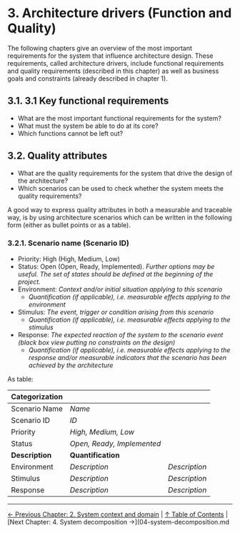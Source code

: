 # 3. Architecture drivers (Function and Quality)

The following chapters give an overview of the most important requirements for the system that influence architecture design. These requirements, called architecture drivers, include functional requirements and quality requirements (described in this chapter) as well as business goals and constraints (already described in chapter 1).

## 3.1. 3.1 Key functional requirements

- What are the most important functional requirements for the system?
- What must the system be able to do at its core?
- Which functions cannot be left out?

## 3.2. Quality attributes

- What are the quality requirements for the system that drive the design of the architecture?
- Which scenarios can be used to check whether the system meets the quality requirements?

A good way to express quality attributes in both a measurable and traceable way, is by using architecture scenarios which can be written in the following form (either as bullet points or as a table).

### 3.2.1. Scenario name (Scenario ID) <!-- omit in toc -->

- Priority: High (High, Medium, Low)
- Status: Open (Open, Ready, Implemented). _Further options may be useful. The set of states should be defined at the beginning of the project._
- Environment: _Context and/or initial situation applying to this scenario_
  - _Quantification (if applicable), i.e. measurable effects applying to the environment_
- Stimulus: _The event, trigger or condition arising from this scenario_
  - _Quantification (if applicable), i.e. measurable effects applying to the stimulus_
- Response: _The expected reaction of the system to the scenario event (black box view putting no constraints on the design)_
  - _Quantification (if applicable), i.e. measurable effects applying to the response and/or measurable indicators that the scenario has been achieved by the architecture_

As table:

| Categorization  |                            |               |
| --------------- | -------------------------- | ------------- |
| Scenario Name   | _Name_                     |               |
| Scenario ID     | _ID_                       |               |
| Priority        | _High, Medium, Low_        |               |
| Status          | _Open, Ready, Implemented_ |               |
| **Description** | **Quantification**         |               |
| Environment     | _Description_              | _Description_ |
| Stimulus        | _Description_              | _Description_ |
| Response        | _Description_              | _Description_ |

---

[← Previous Chapter: 2. System context and domain](02-system-context-and-domain.md) | [↑ Table of Contents](toc.md) | [Next Chapter: 4. System decomposition →](04-system-decomposition.md
